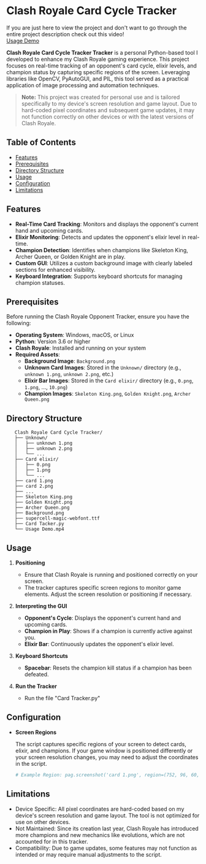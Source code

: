 # Clash Royale Card Cycle Tracker

If you are just here to view the project and don't want to go through the entire project description check out this video!  
[Usage Demo](https://www.youtube.com/watch?v=gzkv1_iW1SI)

**Clash Royale Card Cycle Tracker Tracker** is a personal Python-based tool I developed to enhance my Clash Royale gaming experience. This project focuses on real-time tracking of an opponent's card cycle, elixir levels, and champion status by capturing specific regions of the screen. Leveraging libraries like OpenCV, PyAutoGUI, and PIL, this tool served as a practical application of image processing and automation techniques.

> **Note:** This project was created for personal use and is tailored specifically to my device's screen resolution and game layout. Due to hard-coded pixel coordinates and subsequent game updates, it may not function correctly on other devices or with the latest versions of Clash Royale.
## Table of Contents

- [Features](#features)
- [Prerequisites](#prerequisites)
- [Directory Structure](#directory-structure)
- [Usage](#usage)
- [Configuration](#configuration)
- [Limitations](#limitations)

## Features

- **Real-Time Card Tracking**: Monitors and displays the opponent's current hand and upcoming cards.
- **Elixir Monitoring**: Detects and updates the opponent's elixir level in real-time.
- **Champion Detection**: Identifies when champions like Skeleton King, Archer Queen, or Golden Knight are in play.
- **Custom GUI**: Utilizes a custom background image with clearly labeled sections for enhanced visibility.
- **Keyboard Integration**: Supports keyboard shortcuts for managing champion statuses.

## Prerequisites

Before running the Clash Royale Opponent Tracker, ensure you have the following:

- **Operating System**: Windows, macOS, or Linux
- **Python**: Version 3.6 or higher
- **Clash Royale**: Installed and running on your system
- **Required Assets**:
  - **Background Image**: `Background.png`
  - **Unknown Card Images**: Stored in the `Unknown/` directory (e.g., `unknown 1.png`, `unknown 2.png`, etc.)
  - **Elixir Bar Images**: Stored in the `Card elixir/` directory (e.g., `0.png`, `1.png`, ..., `10.png`)
  - **Champion Images**: `Skeleton King.png`, `Golden Knight.png`, `Archer Queen.png`


## Directory Structure

```plaintext
   Clash Royale Card Cycle Tracker/
   ├── Unknown/
   │   ├── unknown 1.png
   │   ├── unknown 2.png
   │   └── ... 
   ├── Card elixir/
   │   ├── 0.png
   │   ├── 1.png
   │   └── ...
   ├── card 1.png
   ├── card 2.png
   ├── ...
   ├── Skeleton King.png
   ├── Golden Knight.png
   ├── Archer Queen.png
   ├── Background.png
   ├── supercell-magic-webfont.ttf
   ├── Card Tacker.py
   └── Usage Demo.mp4
```

## Usage

1. **Positioning**
   
   - Ensure that Clash Royale is running and positioned correctly on your screen.
   - The tracker captures specific screen regions to monitor game elements. Adjust the screen resolution or positioning if necessary.

2. **Interpreting the GUI**
   
   - **Opponent's Cycle**: Displays the opponent's current hand and upcoming cards.
   - **Champion in Play**: Shows if a champion is currently active against you.
   - **Elixir Bar**: Continuously updates the opponent's elixir level.

3. **Keyboard Shortcuts**
   
   - **Spacebar**: Resets the champion kill status if a champion has been defeated.
  
4. **Run the Tracker**
   - Run the file "Card Tracker.py"

## Configuration

- **Screen Regions**

  The script captures specific regions of your screen to detect cards, elixir, and champions. If your game window is positioned differently or your screen resolution changes, you may need to adjust the coordinates in the script.

  ```python
  # Example Region: pag.screenshot('card 1.png', region=(752, 96, 60, 77))
  ```

## Limitations
- Device Specific: All pixel coordinates are hard-coded based on my device's screen resolution and game layout. The tool is not optimized for use on other devices.
- Not Maintained: Since its creation last year, Clash Royale has introduced more champions and new mechanics like evolutions, which are not accounted for in this tracker.
- Compatibility: Due to game updates, some features may not function as intended or may require manual adjustments to the script.
